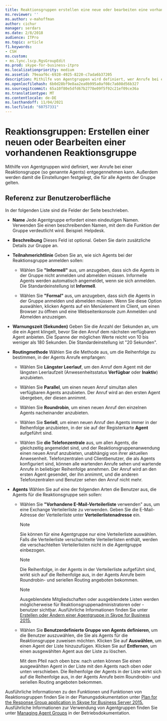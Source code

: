 ```yaml
---
title: Reaktionsgruppen erstellen eine neue oder bearbeiten eine vorhandene Agentgruppe
ms.reviewer: ''
ms.author: v-mahoffman
author: cichur
manager: serdars
ms.date: 2/8/2018
audience: ITPro
ms.topic: article
f1.keywords:
- CSH
ms.custom:
- ms.lync.lscp.RgsGroupEdit
ms.prod: skype-for-business-itpro
ms.localizationpriority: medium
ms.assetid: 79eaaf6c-6928-4925-8220-c7ada6b37205
description: Mithilfe von Agentgruppen wird definiert, wer Anrufe bei einer Reaktionsgruppe (so genannte Agents) entgegennehmen kann. Außerdem werden damit die Einstellungen festgelegt, die für alle Agents der Gruppe gelten.
ms.openlocfilehash: 6b0d28bf9e8aa2ea0b995a0af08c7a608d56b327
ms.sourcegitcommit: 65a10f80e5dfd67b2778e09f5f92c21ef09ce36a
ms.translationtype: MT
ms.contentlocale: de-DE
ms.lasthandoff: 11/04/2021
ms.locfileid: "60757331"
---
```

# <a name="response-groups-create-new-or-edit-existing-agent-group"></a>Reaktionsgruppen: Erstellen einer neuen oder Bearbeiten einer vorhandenen Reaktionsgruppe

Mithilfe von Agentgruppen wird definiert, wer Anrufe bei einer Reaktionsgruppe (so genannte Agents) entgegennehmen kann. Außerdem werden damit die Einstellungen festgelegt, die für alle Agents der Gruppe gelten.

## <a name="ui-reference"></a>Referenz zur Benutzeroberfläche

In der folgenden Liste sind die Felder der Seite beschrieben.

- **Name** Jede Agentgruppe erfordert einen eindeutigen Namen. Verwenden Sie einen beschreibenden Namen, mit dem die Funktion der Gruppe verdeutlicht wird. Beispiel: Helpdesk.

- **Beschreibung** Dieses Feld ist optional. Geben Sie darin zusätzliche Details zur Gruppe an.

- **Teilnahmerichtlinie** Geben Sie an, wie sich Agents bei der Reaktionsgruppe anmelden sollen:

  - Wählen Sie **"Informell"** aus, um anzugeben, dass sich die Agents in der Gruppe nicht anmelden und abmelden müssen. Informelle Agents werden automatisch angemeldet, wenn sie sich anmelden. Die Standardeinstellung ist **Informell**.

  - Wählen Sie **"Formal"** aus, um anzugeben, dass sich die Agents in der Gruppe anmelden und abmelden müssen. Wenn Sie diese Option auswählen, klicken Agents auf ein Menüelement im Client, um einen Browser zu öffnen und eine Webseitenkonsole zum Anmelden und Abmelden anzuzeigen.

- **Warnungszeit (Sekunden)** Geben Sie die Anzahl der Sekunden an, um die ein Agent klingelt, bevor Sie den Anruf dem nächsten verfügbaren Agent anbieten. Die Spanne der möglichen Werte reicht von 10 bis weniger als 180 Sekunden. Die Standardeinstellung ist "20 Sekunden".

- **Routingmethode** Wählen Sie die Methode aus, um die Reihenfolge zu bestimmen, in der Agents Anrufe empfangen:

  - Wählen Sie **Längster Leerlauf**, um den Anruf dem Agent mit der längsten Leerlaufzeit (Anwesenheitsstatus **Verfügbar** oder **Inaktiv**) anzubieten.

  - Wählen Sie **Parallel**, um einen neuen Anruf simultan allen verfügbaren Agents anzubieten. Der Anruf wird an den ersten Agent übergeben, der diesen annimmt.

  - Wählen Sie **Roundrobin**, um einen neuen Anruf den einzelnen Agents nacheinander anzubieten.

  - Wählen Sie **Seriell**, um einen neuen Anruf den Agents immer in der Reihenfolge anzubieten, in der sie auf der Registerkarte **Agent** aufgeführt sind.

  - Wählen Sie **die Telefonzentrale** aus, um allen Agents, die gleichzeitig angemeldet sind, und der Reaktionsgruppenanwendung einen neuen Anruf anzubieten, unabhängig von ihrer aktuellen Anwesenheit. Telefonzentralen und Clientbenutzer, die als Agents konfiguriert sind, können alle wartenden Anrufe sehen und wartende Anrufe in beliebiger Reihenfolge annehmen. Der Anruf wird an den ersten Agent gesendet, der ihn annimmt, und die anderen Telefonzentralen und Benutzer sehen den Anruf nicht mehr.

- **Agents** Wählen Sie auf eine der folgenden Arten die Benutzer aus, die Agents für die Reaktionsgruppe sein sollen:

  - Wählen Sie **"Vorhandene E-Mail-Verteilerliste** verwenden" aus, um eine Exchange Verteilerliste zu verwenden. Geben Sie die E-Mail-Adresse der Verteilerliste unter **Verteilerlistenadresse** ein.

    > [!NOTE]
    > Sie können für eine Agentgruppe nur eine Verteilerliste auswählen. Falls die Verteilerliste verschachtelte Verteilerlisten enthält, werden die verschachtelten Verteilerlisten nicht in die Agentgruppe einbezogen.

    > [!NOTE]
    > Die Reihenfolge, in der Agents in der Verteilerliste aufgeführt sind, wirkt sich auf die Reihenfolge aus, in der Agents Anrufe beim Roundrobin- und seriellen Routing angeboten bekommen.

    > [!NOTE]
    > Ausgeblendete Mitgliedschaften oder ausgeblendete Listen werden möglicherweise für Reaktionsgruppenadministratoren oder -benutzer sichtbar. Ausführliche Informationen finden Sie unter [Erstellen oder Ändern einer Agentgruppe in Skype for Business 2015.](../../deploy/deploy-enterprise-voice/create-or-modify-an-agent-group.md)

  - Wählen Sie **Benutzerdefinierte Gruppe von Agents definieren**, um die Benutzer auszuwählen, die Sie als Agents für die Reaktionsgruppe zuweisen möchten. Klicken Sie auf **Auswählen**, um einen Agent der Liste hinzuzufügen. Klicken Sie auf **Entfernen**, um einen ausgewählten Agent aus der Liste zu löschen.

    Mit dem Pfeil nach oben bzw. nach unten können Sie einen ausgewählten Agent in der Liste mit den Agents nach oben oder unten verschieben. Die Reihenfolge der Agents in der Liste wirkt sich auf die Reihenfolge aus, in der Agents Anrufe beim Roundrobin- und seriellen Routing angeboten bekommen.

Ausführliche Informationen zu den Funktionen und Funktionen von Reaktionsgruppen finden Sie in der Planungsdokumentation unter [Plan for the Response Group application in Skype for Business Server 2015.](../../plan-your-deployment/enterprise-voice-solution/response-group.md) Ausführliche Informationen zur Verwendung von Agentgruppen finden Sie unter [Managing Agent Groups](/previous-versions/office/lync-server-2013/lync-server-2013-managing-response-group-agent-groups) in der Betriebsdokumentation.